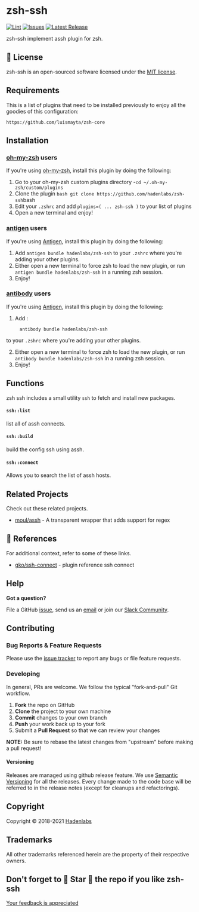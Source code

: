 <!--


  ** DO NOT EDIT THIS FILE
  **
  ** 1) Make all changes to `README.yaml`
  ** 2) Run`make readme` to rebuild this file.
  **
  ** (We maintain HUNDREDS of open source projects. This is how we maintain our sanity.)
  **


  -->

# zsh-ssh

[![Lint](https://github.com/hadenlabs/zsh-ssh/actions/workflows/lint.yml/badge.svg?branch=develop)](https://github.com/hadenlabs/zsh-ssh/actions) [![Issues](https://img.shields.io/github/issues/hadenlabs/zsh-ssh.svg)](https://github.com/hadenlabs/zsh-ssh/issues) [![Latest Release](https://img.shields.io/github/release/hadenlabs/zsh-ssh.svg)](https://github.com/hadenlabs/zsh-ssh/releases)

zsh-ssh implement assh plugin for zsh.

## :page_facing_up: License

zsh-ssh is an open-sourced software licensed under the [MIT license](LICENSE.md).

## Requirements

This is a list of plugins that need to be installed previously to enjoy all the goodies of this configuration:

```{bash}
https://github.com/luismayta/zsh-core
```

## Installation

### [oh-my-zsh](https://github.com/robbyrussell/oh-my-zsh) users

If you're using [oh-my-zsh](https://gitub.com/robbyrussell/oh-my-zsh), install this plugin by doing the following:

1.  Go to your oh-my-zsh custom plugins directory -`cd ~/.oh-my-zsh/custom/plugins`
2.  Clone the plugin `bash git clone https://github.com/hadenlabs/zsh-ssh`bash
3.  Edit your `.zshrc` and add `plugins=( ... zsh-ssh )` to your list of plugins
4.  Open a new terminal and enjoy!

### [antigen](https://github.com/zsh-users/antigen) users

If you're using [Antigen](https://github.com/zsh-lovers/antigen), install this plugin by doing the following:

1.  Add `antigen bundle hadenlabs/zsh-ssh` to your `.zshrc` where you're adding your other plugins.
2.  Either open a new terminal to force zsh to load the new plugin, or run `antigen bundle hadenlabs/zsh-ssh` in a running zsh session.
3.  Enjoy!

### [antibody](https://github.com/getantibody/antibody) users

If you're using [Antigen](https://github.com/getantibody/antibody), install this plugin by doing the following:

1.  Add :

```{.sourceCode .bash}
     antibody bundle hadenlabs/zsh-ssh
```

to your `.zshrc` where you're adding your other plugins.

2.  Either open a new terminal to force zsh to load the new plugin, or run `antibody bundle hadenlabs/zsh-ssh` in a running zsh session.
3.  Enjoy!

## Functions

zsh ssh includes a small utility `ssh` to fetch and install new packages.

#### `ssh::list`

list all of assh connects.

#### `ssh::build`

build the config ssh using assh.

#### `ssh::connect`

Allows you to search the list of assh hosts.

## Related Projects

Check out these related projects.

- [moul/assh](https://github.com/moul/assh) - A transparent wrapper that adds support for regex

## :blue_book: References

For additional context, refer to some of these links.

- [gko/ssh-connect](https://github.com/gko/ssh-connect) - plugin reference ssh connect

## Help

**Got a question?**

File a GitHub [issue](https://github.com/hadenlabs/zsh-ssh/issues), send us an [email](email) or join our [Slack Community](slack).

## Contributing

### Bug Reports & Feature Requests

Please use the [issue tracker](https://github.com/hadenlabs/zsh-ssh/issues) to report any bugs or file feature requests.

### Developing

In general, PRs are welcome. We follow the typical "fork-and-pull" Git workflow.

1.  **Fork** the repo on GitHub
2.  **Clone** the project to your own machine
3.  **Commit** changes to your own branch
4.  **Push** your work back up to your fork
5.  Submit a **Pull Request** so that we can review your changes

**NOTE:** Be sure to rebase the latest changes from "upstream" before making a pull request!

#### Versioning

Releases are managed using github release feature. We use [Semantic Versioning](http://semver.org) for all the releases. Every change made to the code base will be referred to in the release notes (except for cleanups and refactorings).

## Copyright

Copyright © 2018-2021 [Hadenlabs](https://hadenlabs.com)

## Trademarks

All other trademarks referenced herein are the property of their respective owners.

## Don't forget to 🌟 Star 🌟 the repo if you like zsh-ssh

[Your feedback is appreciated](https://github.com/hadenlabs/zsh-ssh/issues)
